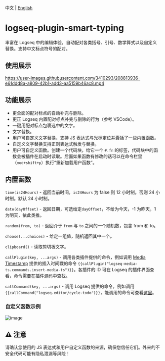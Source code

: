 中文 | [English](README.en.md)

# logseq-plugin-smart-typing

丰富在 Logseq 中的编辑体验，自动配对各类括号、引号、数学算式以及自定义替换。支持中文标点符号的配对。

## 使用展示

https://user-images.githubusercontent.com/3410293/208813936-e61ddd8a-a809-42b1-add3-aa5159b46ac8.mp4

## 功能展示

- 更全面的配对标点的自动补完与删除。
- 更正 Logseq 内置配对标点补完与删除的行为（参考 VSCode）。
- 一键用配对标点包裹选中的文字。
- 文字替换。
- 用户可自定义文字替换，支持 JS 表达式与光标定位并囊括了一些内置函数。
- 自定义文字替换支持正则表达式触发与替换。
- 用户可自定义函数。创建一个代码块，给它一个 `#.fn` 的标签，代码块中的函数会被插件在启动时读取。后面如果函数有修改的话可以在命令栏里（`mod+shift+p`）执行“重新加载用户函数”。

## 内置函数

`time(is24Hours)` - 返回当前时间，`is24Hours` 为 false 则 12 小时制，否则 24 小时制。默认 24 小时制。

`date(dayOffset)` - 返回日期，可选给定`dayOffset`，不给为今天，-1 为昨天，1 为明天，依此类推。

`random(from, to)` - 返回介于 `from` 与 `to` 之间的一个随机数，包含 from 和 to。

`choose(...choices)` - 给定一组值，随机返回其中一个。

`clipboard()` - 读取剪切板文字。

`callPlugin(key, ...args)` - 调用各类插件提供的命令，例如调用 [Media Timestamp](https://github.com/sethyuan/logseq-plugin-media-ts) 提供的插入时间戳的命令 `{{callPlugin("logseq-media-ts.commands.insert-media-ts")}}`。各插件的 ID 可在 Logseq 的插件界面查看，命令需要在插件源码中查找。

`callCommand(key, ...args)` - 调用 Logseq 提供的命令，例如调用 `{{callCommand("logseq.editor/cycle-todo")}}`，能调用的命令可查看[这里](https://logseq.github.io/plugins/types/ExternalCommandType.html)。

### 自定义函数示例

![image](https://user-images.githubusercontent.com/3410293/208601883-7c4e421e-43d4-43b1-8438-4cfdf59d030a.png)

## ⚠️ 注意

请确认您使用的 JS 表达式和用户自定义函数的来源，确保您信任它们。外来的不安全代码可能有隐私泄漏等风险！

